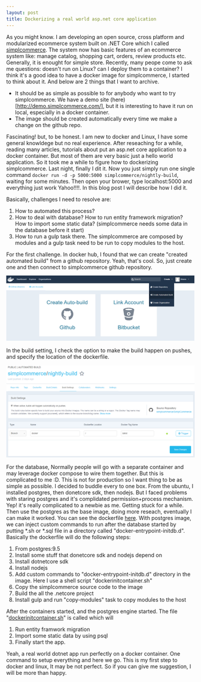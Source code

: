```yaml
---
layout: post
title: Dockerizing a real world asp.net core application
---
```


As you might know. I am developing an open source, cross platform and modularized ecommerce system built on .NET Core which I called [simplcommerce](https://github.com/simplcommerce/SimplCommerce). 
The system now has basic features of an ecommerce system like: manage catalog, shopping cart, orders, review products etc. Generally, it is enought for simple store. Recently, many peope come to ask me questions: doesn't run on Linux? can I deploy them to a container?
I think it's a good idea to have a docker image for simplcommerce, I started to think about it. And below are 2 things that I want to archive.
- It should be as simple as possible to for anybody who want to try simplcommerce. We have a demo site (here)[http://demo.simplcommerce.com/], but it is interesting to have it run on local, especially in a docker container.
- The image should be created automatically every time we make a change on the github repo.

Fascinating! but, to be honest. I am new to docker and Linux, I have some general knowldege but no real experience. After reseaching for a while, reading many articles, tutorials about put an asp.net core application to a docker container. But most of them are very basic just a hello world application. So it took me a while to figure how to dockerizing simplcommerce. Last night, finally I dit it. Now you just simply run one single command `docker run -d -p 5000:5000 simplcommerce/nightly-build`, waiting for some minutes. Then open your brower, type localhost:5000 and everything just work Yahoo!!!!. In this blog post I will describe how I did it.

Basically, challenges I need to resolve are:
  1. How to automated this process?
  2. How to deal with database? How to run entity framework migration? How to import some static data? (simplcommerce needs some data in the database before it start)
  3. How to run a gulp task there. The simplcommerce are composed by modules and a gulp task need to be run to copy modules to the host.

For the first challenge. In docker hub, I found that we can create "created automated build" from a github repository. Yeah, that's cool. So, just create one and then connect to simplcommerce github repository. 

![Create automated build](/images/docker-automated-build.png "Create automated build")

In the build setting, I check the option to make the build happen on pushes, and specify the location of the dockerfile.

![Automated build setting](/images/docker-automated-build_setting.png "Automated build setting")

For the database, Normally people will go with a separate container and may leverage docker compose to wire them together. But this is complicated to me :D. This is not for production so I want thing to be as simple as possible. I decided to buddle every to one box. From the ubuntu, I installed postgres, then donetcore sdk, then nodejs. But I faced problems with staring postgres and it's complidated permission+process mechanism. Yep! it's really complicated to a newbie as me. Getting stuck for a while. Then use the postgres as the base image, doing more reseach, eventually I can make it worked. You can see the dockerfile [here](https://github.com/simplcommerce/SimplCommerce/blob/docker/Dockerfile). With postgres image, we can inject custom commands to run after the database started by putting *.sh or *.sql file in a directory called "docker-entrypoint-initdb.d". Basically the dockerfile will do the following steps:
  1. From postgres:9.5
  2. Install some stuff that donetcore sdk and nodejs depend on
  3. Install dotnetcore sdk
  4. Install nodejs
  5. Add custom commands to "docker-entrypoint-initdb.d" directory in the image. Here I use a shell script "dockerinitcontainer.sh"
  6. Copy the simplcommerce source code to the image
  7. Build the all the .netcore project
  8. Install gulp and run "copy-modules" task to copy modules to the host

After the containers started, and the postgres engine started. The file "[dockerinitcontainer.sh](https://github.com/simplcommerce/SimplCommerce/blob/docker/dockerinitcontainer.sh)" is called which will
  1. Run entity framwork migration
  2. Import some static data by using psql
  3. Finally start the app.

Yeah, a real world dotnet app run perfectly on a docker container. One command to setup everything and here we go.
This is my first step to docker and linux, It may be not perfect. So if you can give me suggestion, I will be more than happy.
